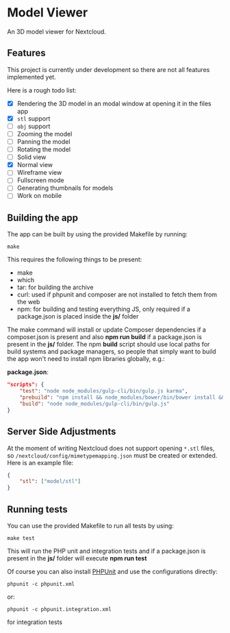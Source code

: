 # Model Viewer

An 3D model viewer for Nextcloud.

## Features

This project is currently under development so there are not all features implemented yet.

Here is a rough todo list:

- [x] Rendering the 3D model in an modal window at opening it in the files app
- [x] `stl` support
- [ ] `obj` support
- [ ] Zooming the model
- [ ] Panning the model
- [ ] Rotating the model
- [ ] Solid view
- [x] Normal view
- [ ] Wireframe view
- [ ] Fullscreen mode
- [ ] Generating thumbnails for models
- [ ] Work on mobile

## Building the app

The app can be built by using the provided Makefile by running:

    make

This requires the following things to be present:
* make
* which
* tar: for building the archive
* curl: used if phpunit and composer are not installed to fetch them from the web
* npm: for building and testing everything JS, only required if a package.json is placed inside the **js/** folder

The make command will install or update Composer dependencies if a composer.json is present and also **npm run build** if a package.json is present in the **js/** folder. The npm **build** script should use local paths for build systems and package managers, so people that simply want to build the app won't need to install npm libraries globally, e.g.:

**package.json**:
```json
"scripts": {
    "test": "node node_modules/gulp-cli/bin/gulp.js karma",
    "prebuild": "npm install && node_modules/bower/bin/bower install && node_modules/bower/bin/bower update",
    "build": "node node_modules/gulp-cli/bin/gulp.js"
}
```
## Server Side Adjustments

At the moment of writing Nextcloud does not support opening `*.stl` files, so `/nextcloud/config/mimetypemapping.json` must be created or extended. Here is an example file:

```json
{
	"stl": ["model/stl"]
}
```

## Running tests
You can use the provided Makefile to run all tests by using:

    make test

This will run the PHP unit and integration tests and if a package.json is present in the **js/** folder will execute **npm run test**

Of course you can also install [PHPUnit](http://phpunit.de/getting-started.html) and use the configurations directly:

    phpunit -c phpunit.xml

or:

    phpunit -c phpunit.integration.xml

for integration tests

